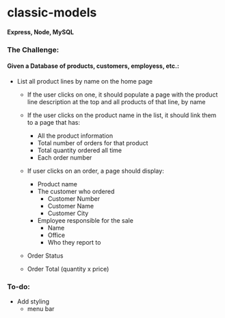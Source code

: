 # classic-models
#### Express, Node, MySQL
### The Challenge: 
#### Given a Database of products, customers, employess, etc.:
  * List all product lines by name on the home page
    * If the user clicks on one, it should populate a page with the product line description at the top and all products of that line, by name
    * If the user clicks on the product name in the list, it should link them to a page that has:
      * All the product information
      * Total number of orders for that product
      * Total quantity ordered all time
      * Each order number
     
    * If user clicks on an order, a page should display:
      * Product name
      * The customer who ordered
        * Customer Number
        * Customer Name
        * Customer City
      * Employee responsible for the sale
        * Name
        * Office
        * Who they report to
    * Order Status
    * Order Total (quantity x price)
        
### To-do:
 * Add styling
   * menu bar
